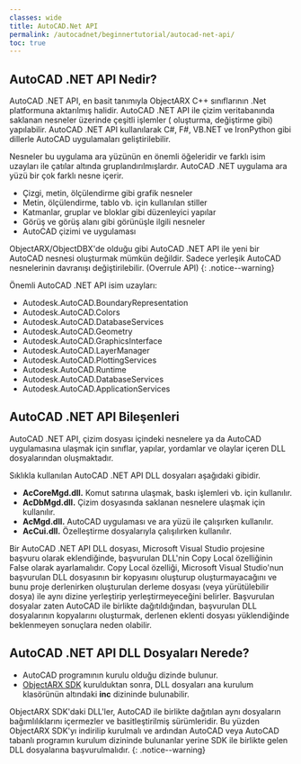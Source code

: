 ```yaml
---
classes: wide
title: AutoCAD.Net API
permalink: /autocadnet/beginnertutorial/autocad-net-api/
toc: true
---
```


## AutoCAD .NET API Nedir?

AutoCAD .NET API, en basit tanımıyla ObjectARX C++ sınıflarının .Net platformuna aktarılmış halidir. AutoCAD .NET API ile çizim veritabanında saklanan nesneler üzerinde çeşitli işlemler ( oluşturma, değiştirme gibi) yapılabilir. AutoCAD .NET API kullanılarak C#, F#, VB.NET ve IronPython gibi dillerle AutoCAD uygulamaları geliştirilebilir.

Nesneler bu uygulama ara yüzünün en önemli öğeleridir ve farklı isim uzayları ile çatılar altında gruplandırılmışlardır. AutoCAD .NET uygulama ara yüzü bir çok farklı nesne içerir.

- Çizgi, metin, ölçülendirme gibi grafik nesneler
- Metin, ölçülendirme, tablo vb. için kullanılan stiller
- Katmanlar, gruplar ve bloklar gibi düzenleyici yapılar
- Görüş ve görüş alanı gibi görünüşle ilgili nesneler
- AutoCAD çizimi ve uygulaması

ObjectARX/ObjectDBX'de olduğu gibi AutoCAD .NET API ile yeni bir AutoCAD nesnesi oluşturmak mümkün değildir. Sadece yerleşik AutoCAD nesnelerinin davranışı değiştirilebilir. (Overrule API) 
{: .notice--warning}

Önemli AutoCAD .NET API isim uzayları:

- Autodesk.AutoCAD.BoundaryRepresentation 
- Autodesk.AutoCAD.Colors
- Autodesk.AutoCAD.DatabaseServices
- Autodesk.AutoCAD.Geometry
- Autodesk.AutoCAD.GraphicsInterface
- Autodesk.AutoCAD.LayerManager
- Autodesk.AutoCAD.PlottingServices
- Autodesk.AutoCAD.Runtime
- Autodesk.AutoCAD.DatabaseServices
- Autodesk.AutoCAD.ApplicationServices

## AutoCAD .NET API Bileşenleri

AutoCAD .NET API, çizim dosyası içindeki nesnelere ya da AutoCAD uygulamasına ulaşmak için sınıflar, yapılar, yordamlar ve olaylar içeren DLL dosyalarından oluşmaktadır.

Sıklıkla kullanılan AutoCAD .NET API DLL dosyaları aşağıdaki gibidir.

- **AcCoreMgd.dll.** Komut satırına ulaşmak, baskı işlemleri vb. için kullanılır.
- **AcDbMgd.dll.** Çizim dosyasında saklanan nesnelere ulaşmak için kullanılır.
- **AcMgd.dll.** AutoCAD uygulaması ve ara yüzü ile çalışırken kullanılır.
- **AcCui.dll.** Özelleştirme dosyalarıyla çalışılırken kullanılır.

Bir AutoCAD .NET API DLL dosyası, Microsoft Visual Studio projesine başvuru olarak eklendiğinde, başvurulan DLL'nin Copy Local özelliğinin False olarak ayarlamalıdır. Copy Local özelliği, Microsoft Visual Studio'nun başvurulan DLL dosyasının bir kopyasını oluşturup oluşturmayacağını ve bunu proje derlenirken oluşturulan derleme dosyası (veya yürütülebilir dosya) ile aynı dizine yerleştirip yerleştirmeyeceğini belirler. Başvurulan dosyalar zaten AutoCAD ile birlikte dağıtıldığından, başvurulan DLL dosyalarının kopyalarını oluşturmak, derlenen eklenti dosyası yüklendiğinde beklenmeyen sonuçlara neden olabilir.

## AutoCAD .NET API DLL Dosyaları Nerede?

- AutoCAD programının kurulu olduğu dizinde bulunur.
- [ObjectARX SDK](https://www.autodesk.com/adn)  kurulduktan sonra, DLL dosyaları ana kurulum klasörünün altındaki **inc** dizininde bulunabilir.

ObjectARX SDK'daki DLL'ler, AutoCAD ile birlikte dağıtılan aynı dosyaların bağımlılıklarını içermezler ve  basitleştirilmiş sürümleridir. Bu yüzden ObjectARX SDK'yı indirilip kurulmalı ve ardından AutoCAD veya AutoCAD tabanlı programın kurulum dizininde bulunanlar yerine SDK ile birlikte gelen DLL dosyalarına başvurulmalıdır.
{: .notice--warning}

